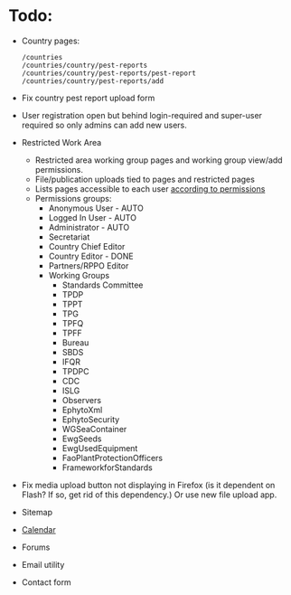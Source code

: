 # Todo:


- Country pages:
    ```
    /countries
    /countries/country/pest-reports
    /countries/country/pest-reports/pest-report
    /countries/country/pest-reports/add
    ```

- Fix country pest report upload form 
- User registration open but behind login-required and super-user required so only admins can add new users.

- Restricted Work Area
   - Restricted area working group pages and working group view/add permissions.
    - File/publication uploads tied to pages and restricted pages
    - Lists pages accessible to each user [according to permissions](http://stackoverflow.com/a/16016717)
    - Permissions groups: 
        - Anonymous User - AUTO
        - Logged In User - AUTO
        - Administrator - AUTO
        - Secretariat
        - Country Chief Editor
        - Country Editor - DONE
        - Partners/RPPO Editor
        - Working Groups
            - Standards Committee 
            - TPDP 
            - TPPT 
            - TPG 
            - TPFQ 
            - TPFF 
            - Bureau 
            - SBDS 
            - IFQR 
            - TPDPC 
            - CDC 
            - ISLG 
            - Observers 
            - EphytoXml 
            - EphytoSecurity 
            - WGSeaContainer 
            - EwgSeeds 
            - EwgUsedEquipment 
            - FaoPlantProtectionOfficers 
            - FrameworkforStandards

- Fix media upload button not displaying in Firefox (is it dependent on Flash? If so, get rid of this dependency.) Or use new file upload app.
- Sitemap
- [Calendar](https://github.com/shurik/mezzanine.calendar)
- Forums
- Email utility
- Contact form
